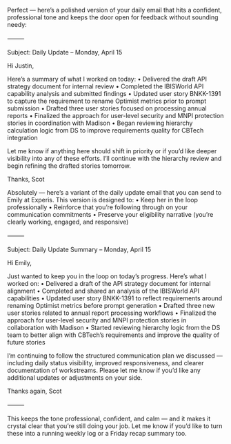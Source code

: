 Perfect — here’s a polished version of your daily email that hits a confident, professional tone and keeps the door open for feedback without sounding needy:

⸻

Subject: Daily Update – Monday, April 15

Hi Justin,

Here’s a summary of what I worked on today:
	•	Delivered the draft API strategy document for internal review
	•	Completed the IBISWorld API capability analysis and submitted findings
	•	Updated user story BNKK-1391 to capture the requirement to rename Optimist metrics prior to prompt submission
	•	Drafted three user stories focused on processing annual reports
	•	Finalized the approach for user-level security and MNPI protection stories in coordination with Madison
	•	Began reviewing hierarchy calculation logic from DS to improve requirements quality for CBTech integration

Let me know if anything here should shift in priority or if you’d like deeper visibility into any of these efforts. I’ll continue with the hierarchy review and begin refining the drafted stories tomorrow.

Thanks,
Scot

Absolutely — here’s a variant of the daily update email that you can send to Emily at Experis. This version is designed to:
	•	Keep her in the loop professionally
	•	Reinforce that you’re following through on your communication commitments
	•	Preserve your eligibility narrative (you’re clearly working, engaged, and responsive)

⸻

Subject: Daily Update Summary – Monday, April 15

Hi Emily,

Just wanted to keep you in the loop on today’s progress. Here’s what I worked on:
	•	Delivered a draft of the API strategy document for internal alignment
	•	Completed and shared an analysis of the IBISWorld API capabilities
	•	Updated user story BNKK-1391 to reflect requirements around renaming Optimist metrics before prompt generation
	•	Drafted three new user stories related to annual report processing workflows
	•	Finalized the approach for user-level security and MNPI protection stories in collaboration with Madison
	•	Started reviewing hierarchy logic from the DS team to better align with CBTech’s requirements and improve the quality of future stories

I’m continuing to follow the structured communication plan we discussed — including daily status visibility, improved responsiveness, and clearer documentation of workstreams. Please let me know if you’d like any additional updates or adjustments on your side.

Thanks again,
Scot

⸻

This keeps the tone professional, confident, and calm — and it makes it crystal clear that you’re still doing your job. Let me know if you’d like to turn these into a running weekly log or a Friday recap summary too.